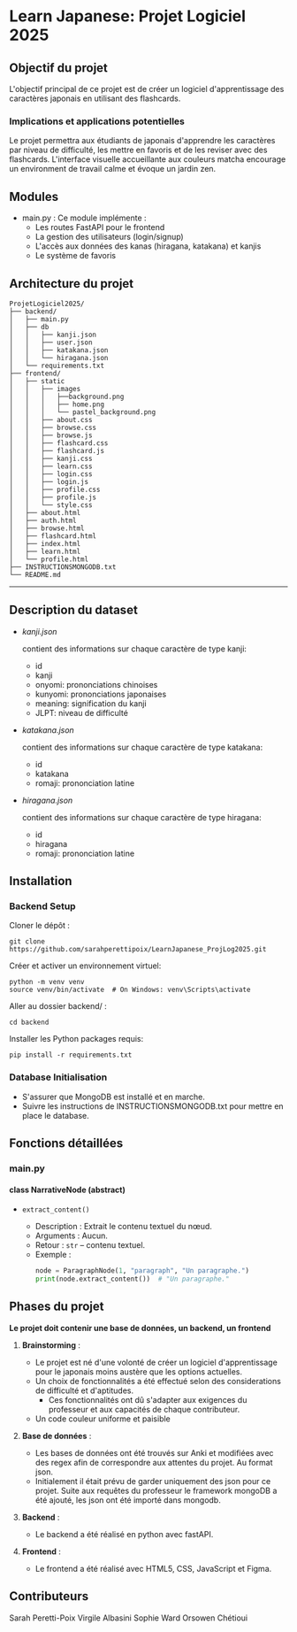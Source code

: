 # Learn Japanese: Projet Logiciel 2025

## Objectif du projet
L'objectif principal de ce projet est de créer un logiciel
d'apprentissage des caractères japonais en utilisant des flashcards.

### Implications et applications potentielles
Le projet permettra aux étudiants de japonais d'apprendre les caractères
par niveau de difficulté, les mettre en favoris et de les reviser avec des flashcards.
L'interface visuelle accueillante aux couleurs matcha encourage un environment 
de travail calme et évoque un jardin zen.

## Modules

* main.py : Ce module implémente :
    - Les routes FastAPI pour le frontend
    - La gestion des utilisateurs (login/signup)
    - L'accès aux données des kanas (hiragana, katakana) et kanjis
    - Le système de favoris


## Architecture du projet

```
ProjetLogiciel2025/
├── backend/
│   ├── main.py
│   ├── db
│   │   ├── kanji.json
│   │   ├── user.json
│   │   ├── katakana.json
│   │   └── hiragana.json
│   └── requirements.txt
├── frontend/
│   ├── static
│   │   ├── images
│   │   │   ├──background.png
│   │   │   ├── home.png
│   │   │   └── pastel_background.png
│   │   ├── about.css
│   │   ├── browse.css
│   │   ├── browse.js
│   │   ├── flashcard.css
│   │   ├── flashcard.js
│   │   ├── kanji.css
│   │   ├── learn.css
│   │   ├── login.css
│   │   ├── login.js
│   │   ├── profile.css
│   │   ├── profile.js
│   │   └── style.css
│   ├── about.html
│   ├── auth.html
│   ├── browse.html
│   ├── flashcard.html
│   ├── index.html
│   ├── learn.html
│   └── profile.html
├── INSTRUCTIONSMONGODB.txt
└── README.md
```
---

## Description du dataset

* _kanji.json_

   contient des informations sur chaque caractère de type kanji:
  
  * id
  * kanji
  * onyomi: prononciations chinoises
  * kunyomi: prononciations japonaises
  * meaning: signification du kanji
  * JLPT: niveau de difficulté

* _katakana.json_

   contient des informations sur chaque caractère de type katakana:
  
  * id
  * katakana
  * romaji: prononciation latine

* _hiragana.json_

   contient des informations sur chaque caractère de type hiragana:
  
  * id
  * hiragana
  * romaji: prononciation latine

## Installation
### Backend Setup

Cloner le dépôt :

    git clone https://github.com/sarahperettipoix/LearnJapanese_ProjLog2025.git

Créer et activer un environnement virtuel:

    python -m venv venv
    source venv/bin/activate  # On Windows: venv\Scripts\activate

Aller au dossier backend/ :

    cd backend

Installer les Python packages requis:

    pip install -r requirements.txt


### Database Initialisation

* S'assurer que MongoDB est installé et en marche.
* Suivre les instructions de INSTRUCTIONSMONGODB.txt pour mettre 
en place le database.

## Fonctions détaillées

### main.py

#### class NarrativeNode (abstract)

- `extract_content()`

  - Description : Extrait le contenu textuel du nœud.  
  - Arguments : Aucun.  
  - Retour : `str` – contenu textuel.  
  - Exemple :
    ```python
    node = ParagraphNode(1, "paragraph", "Un paragraphe.")
    print(node.extract_content())  # "Un paragraphe."

## Phases du projet

**Le projet doit contenir une base de données, un backend, un frontend**

1. **Brainstorming** :
   - Le projet est né d'une volonté de créer un logiciel d'apprentissage pour
le japonais moins austère que les options actuelles.
   - Un choix de fonctionnalités a été effectué selon des considerations de difficulté
et d'aptitudes.
     - Ces fonctionnalités ont dû s'adapter aux exigences du professeur et 
aux capacités de chaque contributeur.
   - Un code couleur uniforme et paisible

2. **Base de données** :
   - Les bases de données ont été trouvés sur Anki et modifiées avec des regex afin de
correspondre aux attentes du projet. Au format json.
   - Initialement il était prévu de garder uniquement des json pour ce projet.
Suite aux requêtes du professeur le framework mongoDB a été ajouté, les json ont été
importé dans mongodb.

3. **Backend** :
   - Le backend a été réalisé en python avec fastAPI.

4. **Frontend** :
   - Le frontend a été réalisé avec HTML5, CSS, JavaScript et Figma.


## Contributeurs
Sarah Peretti-Poix
Virgile Albasini
Sophie Ward
Orsowen Chétioui
